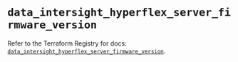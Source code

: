 # `data_intersight_hyperflex_server_firmware_version`

Refer to the Terraform Registry for docs: [`data_intersight_hyperflex_server_firmware_version`](https://registry.terraform.io/providers/ciscodevnet/intersight/1.0.71/docs/data-sources/hyperflex_server_firmware_version).
